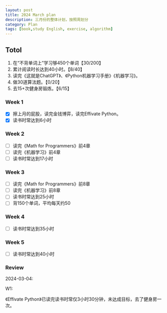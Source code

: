 ```yaml
---
layout: post
title: 2024 March plan
description: 三月份的整体计划，按照周划分
category: Plan
tags: [book,study English, exercise, algorithm]
---
```


## Totol

1. 在“不背单词上”学习够450个单词【30/200】
2. 累计阅读时长达到40小时。【8/40】
3. 读完《这就是ChatGPT》、《Python机器学习手册》《机器学习》。
4. 做30道算法题。【0/20】
5. 去15+次健身房锻炼。【6/15】

### Week 1

   - [x] 擦上月的屁股，读完金钱博弈，读完Effivate Python。
   - [x] 读书时常达到6小时

### Week 2

   - [ ] 读完《Math for Programmers》前4章
   - [ ] 读完《机器学习》前4章
   - [ ] 读书时常达到17小时

### Week 3

   - [ ] 读完《Math for Programmers》前8章
   - [ ] 读完《机器学习》前8章
   - [ ] 读书时常达到25小时
   - [ ] 背150个单词，平均每天约50

### Week 4

   - [ ] 读书时常达到35小时

### Week 5

   - [ ] 读书时常达到40小时

### Review

2024-03-04:

W1: 

《Effivate Python》已读完读书时常仅3小时30分钟，未达成目标，去了健身房一次。